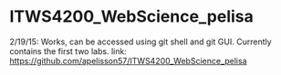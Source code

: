 # ITWS4200_WebScience_pelisa

2/19/15: Works, can be accessed using git shell and git GUI. Currently
contains the first two labs.
link: https://github.com/apelisson57/ITWS4200_WebScience_pelisa
